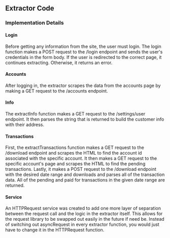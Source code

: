 ## Extractor Code

### Implementation Details

#### Login

Before getting any information from the site, the user must login. The login function makes a POST request to the /login endpoint and sends the user's credentials in the form body. If the user is redirected to the correct page, it continues extracting. Otherwise, it returns an error.

#### Accounts

After logging in, the extractor scrapes the data from the accounts page by making a GET request to the /accounts endpoint.

#### Info

The extractInfo function makes a GET request to the /settings/user endpoint. It then parses the string that is returned to build the customer info with their address.

#### Transactions

First, the extractTransactions function makes a GET request to the /download endpoint and scrapes the HTML to find the account id associated with the specific account. It then makes a GET request to the specific account's page and scrapes the HTML to find the pending transactions. Lastly, it makes a POST request to the /download endpoint with the desired date range and downloads and parses all of the transaction data. All of the pending and paid for transactions in the given date range are returned.

#### Service

An HTTPRequest service was created to add one more layer of separation between the request call and the logic in the extractor itself. This allows for the request library to be swapped out easily in the future if need be. Instead of switching out asyncRequest in every extractor function, you would just have to change it in the HTTPRequest function.